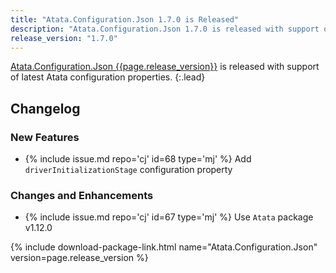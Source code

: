 ```yaml
---
title: "Atata.Configuration.Json 1.7.0 is Released"
description: "Atata.Configuration.Json 1.7.0 is released with support of latest Atata configuration properties."
release_version: "1.7.0"
---
```


[Atata.Configuration.Json {{page.release_version}}](https://www.nuget.org/packages/Atata.Configuration.Json/{{page.release_version}})
is released with support of latest Atata configuration properties.
{:.lead}

<!--more-->

## Changelog

### New Features

- {% include issue.md repo='cj' id=68 type='mj' %} Add `driverInitializationStage` configuration property

### Changes and Enhancements

- {% include issue.md repo='cj' id=67 type='mj' %} Use `Atata` package v1.12.0

{% include download-package-link.html name="Atata.Configuration.Json" version=page.release_version %}